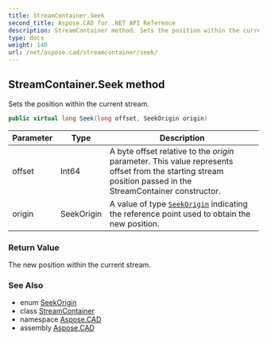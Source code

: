 ```yaml
---
title: StreamContainer.Seek
second_title: Aspose.CAD for .NET API Reference
description: StreamContainer method. Sets the position within the current stream
type: docs
weight: 140
url: /net/aspose.cad/streamcontainer/seek/
---
```

## StreamContainer.Seek method

Sets the position within the current stream.

```csharp
public virtual long Seek(long offset, SeekOrigin origin)
```

| Parameter | Type | Description |
| --- | --- | --- |
| offset | Int64 | A byte offset relative to the *origin* parameter. This value represents offset from the starting stream position passed in the StreamContainer constructor. |
| origin | SeekOrigin | A value of type [`SeekOrigin`](../../seekorigin/) indicating the reference point used to obtain the new position. |

### Return Value

The new position within the current stream.

### See Also

* enum [SeekOrigin](../../seekorigin/)
* class [StreamContainer](../)
* namespace [Aspose.CAD](../../../aspose.cad/)
* assembly [Aspose.CAD](../../../)


